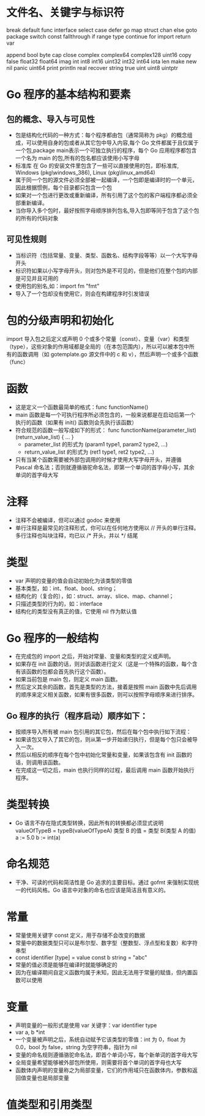 # 文件名、关键字与标识符

break	default	func	interface	select
case	defer	go	map	struct
chan	else	goto	package	switch
const	fallthrough	if	range	type
continue	for	import	return	var

append	bool	byte	cap	close	complex	complex64	complex128	uint16
copy	false	float32	float64	imag	int	int8	int16	uint32
int32	int64	iota	len	make	new	nil	panic	uint64
print	println	real	recover	string	true	uint	uint8	uintptr

# Go 程序的基本结构和要素

## 包的概念、导入与可见性
* 包是结构化代码的一种方式：每个程序都由包（通常简称为 pkg）的概念组成，可以使用自身的包或者从其它包中导入内容,每个 Go 文件都属于且仅属于一个包,package main表示一个可独立执行的程序，每个 Go 应用程序都包含一个名为 main 的包,所有的包名都应该使用小写字母
* 标准库
在 Go 的安装文件里包含了一些可以直接使用的包，即标准库, Windows (pkg\windows_386), Linux (pkg\linux_amd64)
* 属于同一个包的源文件必须全部被一起编译，一个包即是编译时的一个单元，因此根据惯例，每个目录都只包含一个包
* 如果对一个包进行更改或重新编译，所有引用了这个包的客户端程序都必须全部重新编译。
* 当你导入多个包时，最好按照字母顺序排列包名,导入包即等同于包含了这个包的所有的代码对象

## 可见性规则
* 当标识符（包括常量、变量、类型、函数名、结构字段等等）以一个大写字母开头
* 标识符如果以小写字母开头，则对包外是不可见的，但是他们在整个包的内部是可见并且可用的
* 使用包的别名,如：import fm "fmt"
* 导入了一个包却没有使用它，则会在构建程序时引发错误

# 包的分级声明和初始化
import 导入包之后定义或声明 0 个或多个常量（const）、变量（var）和类型（type），这些对象的作用域都是全局的（在本包范围内），所以可以被本包中所有的函数调用（如 gotemplate.go 源文件中的 c 和 v），然后声明一个或多个函数（func）

# 函数
* 这是定义一个函数最简单的格式：func functionName()
* main 函数是每一个可执行程序所必须包含的，一般来说都是在启动后第一个执行的函数（如果有 init() 函数则会先执行该函数）
* 符合规范的函数一般写成如下的形式：
func functionName(parameter_list) (return_value_list) {
   …
}
  * parameter_list 的形式为 (param1 type1, param2 type2, …)
  * return_value_list 的形式为 (ret1 type1, ret2 type2, …)
* 只有当某个函数需要被外部包调用的时候才使用大写字母开头，并遵循 Pascal 命名法；否则就遵循骆驼命名法，即第一个单词的首字母小写，其余单词的首字母大写

# 注释
* 注释不会被编译，但可以通过 godoc 来使用
* 单行注释是最常见的注释形式，你可以在任何地方使用以 // 开头的单行注释。多行注释也叫块注释，均已以 /* 开头，并以 */ 结尾

# 类型
* var 声明的变量的值会自动初始化为该类型的零值
* 基本类型，如：int、float、bool、string；
* 结构化的（复合的），如：struct、array、slice、map、channel；
* 只描述类型的行为的，如：interface
* 结构化的类型没有真正的值，它使用 nil 作为默认值

# Go 程序的一般结构
* 在完成包的 import 之后，开始对常量、变量和类型的定义或声明。
* 如果存在 init 函数的话，则对该函数进行定义（这是一个特殊的函数，每个含有该函数的包都会首先执行这个函数）。
* 如果当前包是 main 包，则定义 main 函数。
* 然后定义其余的函数，首先是类型的方法，接着是按照 main 函数中先后调用的顺序来定义相关函数，如果有很多函数，则可以按照字母顺序来进行排序。

## Go 程序的执行（程序启动）顺序如下：
* 按顺序导入所有被 main 包引用的其它包，然后在每个包中执行如下流程：
* 如果该包又导入了其它的包，则从第一步开始递归执行，但是每个包只会被导入一次。
* 然后以相反的顺序在每个包中初始化常量和变量，如果该包含有 init 函数的话，则调用该函数。
* 在完成这一切之后，main 也执行同样的过程，最后调用 main 函数开始执行程序。

# 类型转换
*  Go 语言不存在隐式类型转换，因此所有的转换都必须显式说明
valueOfTypeB = typeB(valueOfTypeA)
类型 B 的值 = 类型 B(类型 A 的值)
a := 5.0
b := int(a)

# 命名规范
* 干净、可读的代码和简洁性是 Go 追求的主要目标。通过 gofmt 来强制实现统一的代码风格。Go 语言中对象的命名也应该是简洁且有意义的。

# 常量
* 常量使用关键字 const 定义，用于存储不会改变的数据
* 常量中的数据类型只可以是布尔型、数字型（整数型、浮点型和复数）和字符串型
* const identifier [type] = value const b string = "abc"
* 常量的值必须是能够在编译时就能够确定的
* 因为在编译期间自定义函数均属于未知，因此无法用于常量的赋值，但内置函数可以使用

# 变量
* 声明变量的一般形式是使用 var 关键字：var identifier type
* var a, b *int
* 一个变量被声明之后，系统自动赋予它该类型的零值：int 为 0，float 为 0.0，bool 为 false，string 为空字符串，指针为 nil
* 变量的命名规则遵循骆驼命名法，即首个单词小写，每个新单词的首字母大写
* 全局变量希望能够被外部包所使用，则需要将首个单词的首字母也大写
* 函数体内声明的变量称之为局部变量，它们的作用域只在函数体内，参数和返回值变量也是局部变量

# 值类型和引用类型